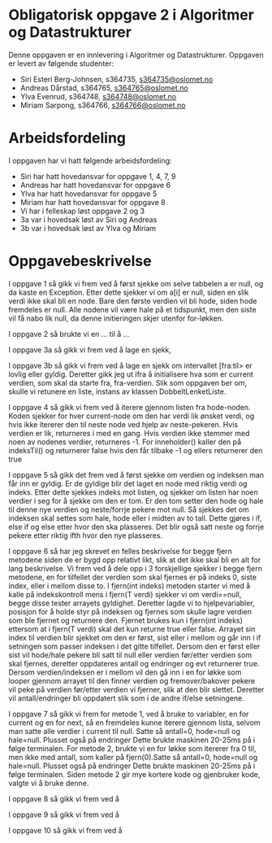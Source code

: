 # Obligatorisk oppgave 2 i Algoritmer og Datastrukturer

Denne oppgaven er en innlevering i Algoritmer og Datastrukturer. 
Oppgaven er levert av følgende studenter:
* Siri Esteri Berg-Johnsen, s364735, s364735@oslomet.no
* Andreas Dårstad, s364765, s364765@oslomet.no
* Ylva Evenrud, s364748, s364748@oslomet.no
* Miriam Sarpong, s364766, s364766@oslomet.no

# Arbeidsfordeling

I oppgaven har vi hatt følgende arbeidsfordeling:
* Siri har hatt hovedansvar for oppgave 1, 4, 7, 9
* Andreas har hatt hovedansvar for oppgave 6
* Ylva har hatt hovedansvar for oppgave 5 
* Miriam har hatt hovedansvar for oppgave 8
* Vi har i felleskap løst oppgave 2 og 3
* 3a var i hovedsak løst av Siri og Andreas
* 3b var i hovedsak løst av Ylva og Miriam

# Oppgavebeskrivelse

I oppgave 1 så gikk vi frem ved å først sjekke om selve tabbelen a er null, og da kaste en Exception. Etter dette sjekker vi om a[i] er null, siden en slik verdi ikke skal bli en node. Bare den første verdien vil bli hode, siden hode fremdeles er null. Alle nodene vil være hale på et tidspunkt, men den siste vil få nabo lik null, da denne initieringen skjer utenfor for-løkken. 

I oppgave 2 så brukte vi en ... til å ...

I oppgave 3a så gikk vi frem ved å lage en sjekk, 

I oppgave 3b så gikk vi frem ved å lage en sjekk om intervallet [fra:til> er lovlig eller gyldig. Deretter gikk jeg ut ifra å initialisere hva som er current verdien, som skal da starte fra, fra-verdien. Slik som oppgaven ber om, skulle vi retunere en liste, instans av klassen DobbeltLenketListe. 

I oppgave 4 så gikk vi frem ved å iterere gjennom listen fra hode-noden. Koden sjekker for hver current-node om den har verdi lik ønsket verdi, og hvis ikke itererer den til neste node ved hjelp av neste-pekeren. Hvis verdien er lik, returneres i med en gang. Hvis verdien ikke stemmer med noen av nodenes verdier, returneres -1.
For inneholder() kaller den på indeksTil() og returnerer false hvis den får tilbake -1 og ellers returnerer den true

I oppgave 5 så gikk det frem ved å først sjekke om verdien og indeksen man får inn er gyldig. Er de gyldige blir det laget en node med riktig verdi og indeks. Etter dette sjekkes indeks mot listen, og sjekker om listen har noen verdier i seg for å sjekke om den er tom. Er den tom setter den hode og hale til denne nye verdien og neste/forrje pekere mot null. 
Så sjekkes det om indeksen skal settes som hale, hode eller i midten av to tall. Dette gjøres i if, else if og else etter hvor den ska plasseres. Det blir også satt neste og forrje pekere etter riktig ifth hvor den nye plasseres. 

I oppgave 6 så har jeg skrevet en felles beskrivelse for begge fjern metodene siden de er bygd opp relativt likt, slik at det ikke skal bli en alt for lang beskrivelse. 
Vi frem ved å dele opp i 3 forskjellige sjekker i begge fjern metodene, en for tilfellet der verdien som skal fjernes er på indeks 0, siste index, eller i mellom disse to.
I fjern(int indeks) metoden starter vi med å kalle på indekskontroll mens i fjern(T verdi) sjekker vi om verdi==null, begge disse tester arrayets gyldighet. 
Deretter lagde vi to hjelpevariabler, posisjon for å holde styr på indeksen og fjernes som skulle lagre verdien som ble fjernet og returnere den. 
Fjernet brukes kun i fjern(int indeks) ettersom at i fjern(T verdi) skal det kun returne true eller false. 
Arrayet sin index til verdien blir sjekket om den er først, sist eller i mellom og går inn i if setningen som passer indeksen i det gitte tilfellet. 
Dersom den er først eller sist vil hode/hale pekere bli satt til null eller verdien før/etter verdien som skal fjernes, deretter oppdateres antall og endringer og evt returnerer true.
Dersom verdien/indeksen er i mellom vil den gå inn i en for løkke som looper gjennom arrayet til den finner verdien og fremover/bakover pekere vil peke på verdien før/etter verdien vi fjerner, slik at den blir slettet.
Deretter vil antall/endringer bli oppdatert slik som i de andre if/else setningene.

I oppgave 7 så gikk vi frem for metode 1, ved å bruke to variabler, en for current og en for next, så en fremdeles 
kunne iterere gjennom lista, selvom man satte alle verdier i current til null. Satte så antall=0, hode=null og
hale=null. Plusset også på endringer
Dette brukte maskinen 20-25ms på i følge terminalen.
For metode 2, brukte vi en for løkke som itererer fra 0 til, men ikke med antall, som kaller på fjern(0).Satte så antall=0, hode=null og
hale=null. Plusset også på endringer
Dette brukte maskinen 20-25ms på i følge terminalen.
Siden metode 2 gir mye kortere kode og gjenbruker kode, valgte vi å bruke denne.

I oppgave 8 så gikk vi frem ved å

I oppgave 9 så gikk vi frem ved å

I oppgave 10 så gikk vi frem ved å
